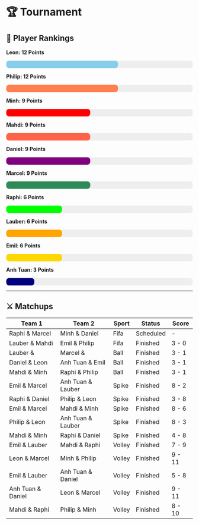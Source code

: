 # 🏆 Tournament
## 🏅 Player Rankings

**Leon: 12 Points**
<div style="background-color: #eee; border-radius: 8px; width: 100%; height: 20px;">
  <div style="width: 60.0%; background-color: skyblue; height: 100%; border-radius: 8px;"></div>
</div>
            
**Philip: 12 Points**
<div style="background-color: #eee; border-radius: 8px; width: 100%; height: 20px;">
  <div style="width: 60.0%; background-color: coral; height: 100%; border-radius: 8px;"></div>
</div>
            
**Minh: 9 Points**
<div style="background-color: #eee; border-radius: 8px; width: 100%; height: 20px;">
  <div style="width: 45.0%; background-color: red; height: 100%; border-radius: 8px;"></div>
</div>
            
**Mahdi: 9 Points**
<div style="background-color: #eee; border-radius: 8px; width: 100%; height: 20px;">
  <div style="width: 45.0%; background-color: tomato; height: 100%; border-radius: 8px;"></div>
</div>
            
**Daniel: 9 Points**
<div style="background-color: #eee; border-radius: 8px; width: 100%; height: 20px;">
  <div style="width: 45.0%; background-color: purple; height: 100%; border-radius: 8px;"></div>
</div>
            
**Marcel: 9 Points**
<div style="background-color: #eee; border-radius: 8px; width: 100%; height: 20px;">
  <div style="width: 45.0%; background-color: seagreen; height: 100%; border-radius: 8px;"></div>
</div>
            
**Raphi: 6 Points**
<div style="background-color: #eee; border-radius: 8px; width: 100%; height: 20px;">
  <div style="width: 30.0%; background-color: lime; height: 100%; border-radius: 8px;"></div>
</div>
            
**Lauber: 6 Points**
<div style="background-color: #eee; border-radius: 8px; width: 100%; height: 20px;">
  <div style="width: 30.0%; background-color: orange; height: 100%; border-radius: 8px;"></div>
</div>
            
**Emil: 6 Points**
<div style="background-color: #eee; border-radius: 8px; width: 100%; height: 20px;">
  <div style="width: 30.0%; background-color: gold; height: 100%; border-radius: 8px;"></div>
</div>
            
**Anh Tuan: 3 Points**
<div style="background-color: #eee; border-radius: 8px; width: 100%; height: 20px;">
  <div style="width: 15.0%; background-color: navy; height: 100%; border-radius: 8px;"></div>
</div>
            
---

## ⚔️ Matchups 


| Team 1                | Team 2                | Sport     | Status   | Score     |
|-----------------------|-----------------------|-----------|----------|-----------|
| Raphi & Marcel        | Minh & Daniel         | Fifa      | Scheduled | -         |
| Lauber & Mahdi        | Emil & Philip         | Fifa      | Finished | 3 - 0     |
| Lauber &              | Marcel &              | Ball      | Finished | 3 - 1     |
| Daniel & Leon         | Anh Tuan & Emil       | Ball      | Finished | 3 - 1     |
| Mahdi & Minh          | Raphi & Philip        | Ball      | Finished | 3 - 1     |
| Emil & Marcel         | Anh Tuan & Lauber     | Spike     | Finished | 8 - 2     |
| Raphi & Daniel        | Philip & Leon         | Spike     | Finished | 3 - 8     |
| Emil & Marcel         | Mahdi & Minh          | Spike     | Finished | 8 - 6     |
| Philip & Leon         | Anh Tuan & Lauber     | Spike     | Finished | 8 - 3     |
| Mahdi & Minh          | Raphi & Daniel        | Spike     | Finished | 4 - 8     |
| Emil & Lauber         | Mahdi & Raphi         | Volley    | Finished | 7 - 9     |
| Leon & Marcel         | Minh & Philip         | Volley    | Finished | 9 - 11    |
| Emil & Lauber         | Anh Tuan & Daniel     | Volley    | Finished | 5 - 8     |
| Anh Tuan & Daniel     | Leon & Marcel         | Volley    | Finished | 9 - 11    |
| Mahdi & Raphi         | Philip & Minh         | Volley    | Finished | 8 - 10    |

